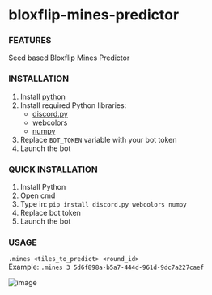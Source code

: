 # bloxflip-mines-predictor

### FEATURES 
Seed based Bloxflip Mines Predictor

### INSTALLATION
1. Install [python](https://www.python.org/downloads/)
2. Install required Python libraries:
   - [discord.py](https://pypi.org/project/discord.py/)
   - [webcolors](https://pypi.org/project/webcolors/)
   - [numpy](https://pypi.org/project/numpy/)
3. Replace `BOT_TOKEN` variable with your bot token
4. Launch the bot

### QUICK INSTALLATION
1. Install Python
2. Open cmd
3. Type in: `pip install discord.py webcolors numpy`
4. Replace bot token
5. Launch the bot

### USAGE
`.mines <tiles_to_predict> <round_id>`  
Example: `.mines 3 5d6f898a-b5a7-444d-961d-9dc7a227caef`

![image](https://github.com/user-attachments/assets/e4d2a745-c023-4db2-99fa-a85c06b57062)

